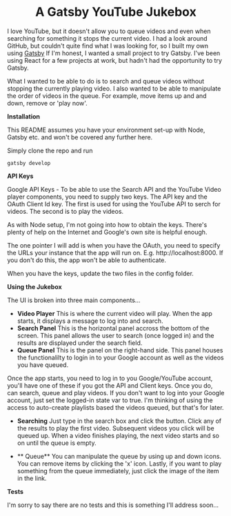 <h1 align="center">
  A Gatsby YouTube Jukebox
</h1>

I love YouTube, but it doesn't allow you to queue videos and even when searching for something it stops the current video.  I had a look around GitHub, but couldn't quite find what I was looking for, so I built my own using  <a href="https://www.gatsbyjs.org">Gatsby</a>  If I'm honest, I wanted a small project to try Gatsby.  I've been using React for a few projects at work, but hadn't had the opportunity to try Gatsby.

What I wanted to be able to do is to search and queue videos without stopping the currently playing video.  I also wanted to be able to manipulate the order of videos in the queue.  For example, move items up and and down, remove or 'play now'.

**Installation**

This README assumes you have your environment set-up with Node, Gatsby etc. and won't be covered any further here.

Simply clone the repo and run

```
gatsby develop
```

**API Keys**

Google API Keys - To be able to use the Search API and the YouTube Video player components, you need to supply two keys.  The API key and the OAuth Client Id key.  The first is used for using the YouTube API to serch for videos.  The second is to play the videos.

As with Node setup, I'm not going into how to obtain the keys.  There's plenty of help on the Internet and Google's own site is helpful enough.

The one pointer I will add is when you have the OAuth, you need to specify the URLs your instance that the app will run on.  E.g. http://localhost:8000.  If you don't do this, the app won't be able to authenticate.

When you have the keys, update the two files in the config folder.

**Using the Jukebox**

The UI is broken into three main components...

- **Video Player** This is where the current video will play.  When the app starts, it displays a message to log into and search.
- **Search Panel** This is the horizontal panel accross the bottom of the screen.  This panel allows the user to search (once logged in) and the results are displayed under the search field.
- **Queue Panel** This is the panel on the right-hand side.  This panel houses the functionalilty to login in to your Google account as well as the videos you have queued.

Once the app starts, you need to log in to you Google/YouTube account, you'll have one of these if you got the API and Client keys.  Once you do, can search, queue and play videos.  If you don't want to log into your Google account, just set the logged-in state var to true.  I'm thinking of using the access to auto-create playlists based the videos queued, but that's for later.

- **Searching** Just type in the search box and click the button.  Click any of the results to play the first video.  Subsequent videos you click will be queued up.  When a video finishes playing, the next video starts and so on until the queue is empty.

- ** Queue** You can manipulate the queue by using up and down icons.  You can remove items by clicking the 'x' icon.  Lastly, if you want to play something from the queue immediately, just click the image of the item in the link.


**Tests**

I'm sorry to say there are no tests and this is something I'll address soon...

